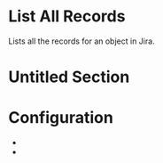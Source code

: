 ﻿# List All Records

Lists all the records for an object in Jira.

# Untitled Section

# Configuration

* 
*

